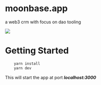 # moonbase.app
a web3 crm with focus on dao tooling

![](https://media.discordapp.net/attachments/1047007258237743165/1072917932386029628/image.png?width=1385&height=587)

# Getting Started

```bash
    yarn install 
    yarn dev
```    
This will start the app at port ***localhost:3000***
